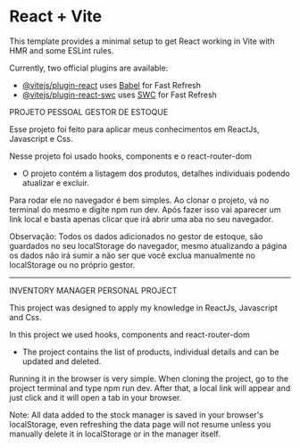 # React + Vite

This template provides a minimal setup to get React working in Vite with HMR and some ESLint rules.

Currently, two official plugins are available:

- [@vitejs/plugin-react](https://github.com/vitejs/vite-plugin-react/blob/main/packages/plugin-react/README.md) uses [Babel](https://babeljs.io/) for Fast Refresh
- [@vitejs/plugin-react-swc](https://github.com/vitejs/vite-plugin-react-swc) uses [SWC](https://swc.rs/) for Fast Refresh


PROJETO PESSOAL GESTOR DE ESTOQUE

Esse projeto foi feito para aplicar meus conhecimentos em ReactJs, Javascript e Css.

Nesse projeto foi usado hooks, components e o react-router-dom
- O projeto contém a listagem dos produtos, detalhes individuais podendo atualizar e excluir.

Para rodar ele no navegador é bem simples. Ao clonar o projeto, vá no terminal do mesmo e digite npm run dev. Após fazer isso vai aparecer um link local e basta apenas clicar que irá abrir uma aba no seu navegador.

Observação: Todos os dados adicionados no gestor de estoque, são guardados no seu localStorage do navegador, mesmo atualizando a página os dados não irá sumir a não ser que você exclua manualmente no localStorage ou no próprio gestor.

----------------------------------------------------------------------------------------------

INVENTORY MANAGER PERSONAL PROJECT

This project was designed to apply my knowledge in ReactJs, Javascript and Css.

In this project we used hooks, components and react-router-dom
- The project contains the list of products, individual details and can be updated and deleted.

Running it in the browser is very simple. When cloning the project, go to the project terminal and type npm run dev. After that, a local link will appear and just click and it will open a tab in your browser.

Note: All data added to the stock manager is saved in your browser's localStorage, even refreshing the data page will not resume unless you manually delete it in localStorage or in the manager itself.
